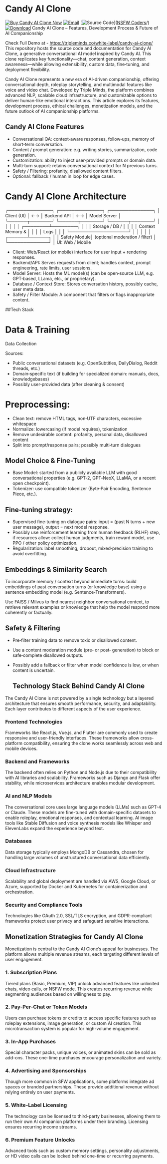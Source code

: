 # Candy AI Clone
[![Buy Candy AI Clone Now](https://img.shields.io/badge/Buy%20Now-black)](https://tripleminds.co/white-label/candy-ai-clone/)
[![Email](https://img.shields.io/badge/Email-red)](mailto:sales@tripleminds.co)
[![Source Code](https://img.shields.io/badge/Source%20Code-gray)]([NSFW Coders](https://nsfwcoders.com/)/)
[![Download](https://img.shields.io/badge/Download-gold)](https://tripleminds.co/white-label/candy-ai-clone/)
Candy AI Clone – Features, Development Process & Future of AI Companionship

Check Full Demo at - https://tripleminds.co/white-label/candy-ai-clone/
This repository hosts the source code and documentation for Candy AI Clone, a generative conversational AI model inspired by Candy AI. This clone replicates key functionality—chat, content generation, context awareness—while allowing extensibility, custom data, fine‑tuning, and deployment flexibility.

Candy AI Clone represents a new era of AI-driven companionship, offering conversational depth, roleplay storytelling, and multimodal features like voice and video chat. Developed by Triple Minds, the platform combines advanced NLP, scalable cloud infrastructure, and customizable options to deliver human-like emotional interactions. This article explores its features, development process, ethical challenges, monetization models, and the future outlook of AI companionship platforms.

## Candy AI Clone Features

- Conversational QA: context‑aware responses, follow‑ups, memory of short‑term conversation.
- Content / prompt generation: e.g. writing stories, summarization, code generation.
- Customization: ability to inject user‑provided prompts or domain data.
- Multi‑turn support: retains conversational context for N previous turns.
- Safety / Filtering: profanity, disallowed content filters.
- Optional: fallback / human in loop for edge cases.

# Candy AI Clone Architecture
┌──────────────┐     ┌──────────────┐     ┌──────────────┐
│ Client (UI)  │ ←→  │ Backend API  │ ←→  │ Model Server │
└──────┬───────┘     └──────┬───────┘     └──────┬───────┘
       │                    │                    │
       │                    │           ┌────────┴────────┐
       │                    │           │ Storage / DB /   │
       │                    │           │ Context Memory &  │
       │                    │           │ Logs              │
       │                    │           └───────────────────┘
       │                    │
       │                    │
       │             ┌──────┴──────┐
       │             │ Safety Module│ (optional moderation / filter)
       │             └─────────────┘
       │
  UI: Web / Mobile


- Client: Web/React (or mobile) interface for user input + rendering responses.
- Backend/API: Serves requests from client; handles context, prompt engineering, rate limits, user sessions.
- Model Server: Hosts the ML model(s) (can be open‑source LLM, e.g. GPT‑based, LLama, etc., or proprietary).
- Database / Context Store: Stores conversation history, possibly cache, user meta data.
- Safety / Filter Module: A component that filters or flags inappropriate content.


##Tech Stack

# Data & Training
Data Collection

Sources:

- Public conversational datasets (e.g. OpenSubtitles, DailyDialog, Reddit threads, etc.)
- Domain‑specific text (if building for specialized domain: manuals, docs, knowledgebases)
- Possibly user‑provided data (after cleaning & consent)

# Preprocessing:

- Clean text: remove HTML tags, non‑UTF characters, excessive whitespace
- Normalize: lowercasing (if model requires), tokenization
- Remove undesirable content: profanity, personal data, disallowed content
- Split into prompt/response pairs; possibly multi‑turn dialogues

## Model Choice & Fine‑Tuning

- Base Model: started from a publicly available LLM with good conversational properties (e.g. GPT‑2, GPT‑NeoX, LLaMA, or a recent open checkpoint).
- Tokenizer: use compatible tokenizer (Byte‑Pair Encoding, Sentence Piece, etc.).

## Fine‑tuning strategy:

- Supervised fine‑tuning on dialogue pairs: input = (past N turns + new user message), output = next model response.
- Possibly use reinforcement learning from human feedback (RLHF) step, if resources allow: collect human judgments, train reward model, use PPO / other policy optimization.
- Regularization: label smoothing, dropout, mixed‑precision training to avoid overfitting.

## Embeddings & Similarity Search

To incorporate memory / context beyond immediate turns: build embeddings of past conversation turns (or knowledge base) using a sentence embedding model (e.g. Sentence‑Transformers).

Use FAISS / Milvus to find nearest neighbor conversational context, to retrieve relevant examples or knowledge that help the model respond more coherently or factually.

## Safety & Filtering

- Pre‑filter training data to remove toxic or disallowed content.
- Use a content moderation module (pre‑ or post‑ generation) to block or safe‑complete disallowed outputs.
- Possibly add a fallback or filter when model confidence is low, or when content is uncertain.

  ## Technology Stack Behind Candy AI Clone

The Candy AI Clone is not powered by a single technology but a layered architecture that ensures smooth performance, security, and adaptability. Each layer contributes to different aspects of the user experience.

### Frontend Technologies
Frameworks like React.js, Vue.js, and Flutter are commonly used to create responsive and user-friendly interfaces. These frameworks allow cross-platform compatibility, ensuring the clone works seamlessly across web and mobile devices.

### Backend and Frameworks
The backend often relies on Python and Node.js due to their compatibility with AI libraries and scalability. Frameworks such as Django and Flask offer stability, while microservices architecture enables modular development.

### AI and NLP Models
The conversational core uses large language models (LLMs) such as GPT-4 or Claude. These models are fine-tuned with domain-specific datasets to enable roleplay, emotional responses, and contextual learning. AI image tools like Stable Diffusion and voice synthesis models like Whisper and ElevenLabs expand the experience beyond text.

### Databases
Data storage typically employs MongoDB or Cassandra, chosen for handling large volumes of unstructured conversational data efficiently.

### Cloud Infrastructure
Scalability and global deployment are handled via AWS, Google Cloud, or Azure, supported by Docker and Kubernetes for containerization and orchestration.

### Security and Compliance Tools
Technologies like OAuth 2.0, SSL/TLS encryption, and GDPR-compliant frameworks protect user privacy and safeguard sensitive interactions.

## Monetization Strategies for Candy AI Clone

Monetization is central to the Candy AI Clone’s appeal for businesses. The platform allows multiple revenue streams, each targeting different levels of user engagement.

### 1. Subscription Plans
Tiered plans (Basic, Premium, VIP) unlock advanced features like unlimited chats, video calls, or NSFW mode. This creates recurring revenue while segmenting audiences based on willingness to pay.

### 2. Pay-Per-Chat or Token Models
Users can purchase tokens or credits to access specific features such as roleplay extensions, image generation, or custom AI creation. This microtransaction system is popular for high-volume engagement.

### 3. In-App Purchases
Special character packs, unique voices, or animated skins can be sold as add-ons. These one-time purchases encourage personalization and variety.

### 4. Advertising and Sponsorships
Though more common in SFW applications, some platforms integrate ad spaces or branded partnerships. These provide additional revenue without relying entirely on user payments.

### 5. White-Label Licensing
The technology can be licensed to third-party businesses, allowing them to run their own AI companion platforms under their branding. Licensing ensures recurring income streams.

### 6. Premium Feature Unlocks
Advanced tools such as custom memory settings, personality adjustments, or HD video calls can be locked behind one-time or recurring payments.


